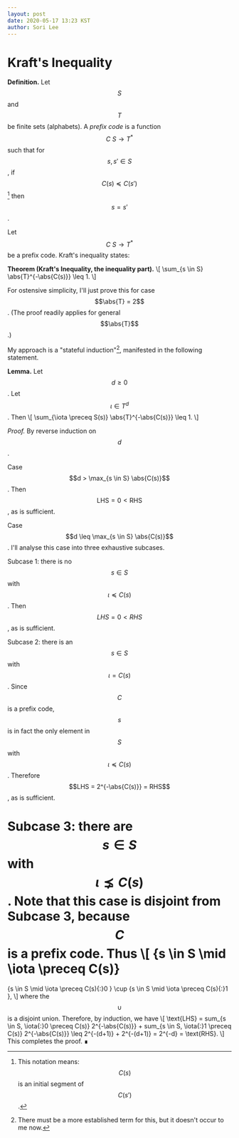 ```yaml
---
layout: post
date: 2020-05-17 13:23 KST
author: Sori Lee
---
```


# Kraft's Inequality

**Definition.** Let $$
\newcommand{\:}{\colon}
\newcommand{\abs}[1]{\left\lvert#1\right\rvert}
S$$ and $$T$$ be finite sets (alphabets). A
*prefix code* is a function $$C\: S \to T^*$$ such that for
$$s,s' \in S$$, if $$C(s) \preceq C(s')$$[^1] then $$s = s'$$.

[^1]: This notation means: $$C(s)$$ is an initial segment of
      $$C(s')$$.

Let $$C\: S \to T^*$$ be a prefix code. Kraft's inequality states:

**Theorem (Kraft's Inequality, the inequality part).**
\\[ \sum_{s \in S} \abs{T}^{-\abs{C(s)}} \leq 1. \\]

For ostensive simplicity, I'll just prove this for case $$\abs{T} = 2$$. (The proof readily applies for general $$\abs{T}$$.)

My approach is a "stateful induction"[^2], manifested in the following
statement.

[^2]: There must be a more established term for this, but it doesn't occur to me now.

**Lemma.** Let $$d \geq 0$$. Let $$\iota \in T^d$$. Then
\\[ \sum_{\iota \preceq S(s)} \abs{T}^{-\abs{C(s)}} \leq 1. \\]

*Proof.* By reverse induction on $$d$$.

Case $$d > \max_{s \in S} \abs{C(s)}$$. Then $$\text{LHS} = 0 < \text{RHS}$$, as is sufficient.

Case $$d \leq \max_{s \in S} \abs{C(s)}$$. I'll analyse this case into
three exhaustive subcases.

Subcase 1: there is no $$s \in S$$ with $$\iota \preceq C(s)$$. Then
$$LHS = 0 < RHS$$, as is sufficient.

Subcase 2: there is an $$s \in S$$ with $$\iota = C(s)$$. Since $$C$$ is a
prefix code, $$s$$ is in fact the only element in $$S$$ with
$$\iota \preceq C(s)$$. Therefore $$LHS = 2^{-\abs{C(s)}} = RHS$$, as is sufficient.

Subcase 3: there are $$s \in S$$ with $$\iota \precneq C(s)$$. Note
that this case is disjoint from Subcase 3, because $$C$$ is a prefix
code. Thus
\\[
\{s \in S \mid \iota \preceq C(s)\}
=
\{s \in S \mid \iota \preceq C(s){:}0 \}
\cup
\{s \in S \mid \iota \preceq C(s){:}1 \},
\\]
where the $$\cup$$ is a disjoint union.
Therefore, by induction, we have
\\[
\text{LHS}
=    sum_{s \in S, \iota{:}0 \preceq C(s)} 2^{-\abs{C(s)}} +
     sum_{s \in S, \iota{:}1 \preceq C(s)} 2^{-\abs{C(s)}}
\leq 2^{-(d+1)} + 2^{-(d+1)}
=    2^{-d}
=    \text{RHS}.
\\]
This completes the proof. ∎
